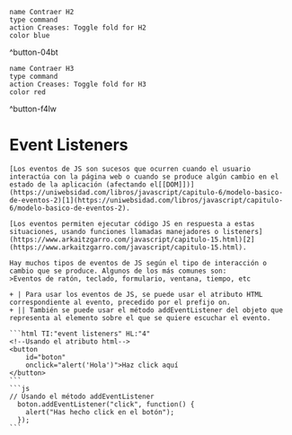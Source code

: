```button
name Contraer H2
type command
action Creases: Toggle fold for H2
color blue
```
^button-04bt

```button
name Contraer H3
type command
action Creases: Toggle fold for H3
color red
```
^button-f4lw

<div class="head"><h1>Event Listeners</h1></div>

````ad-abstract
[Los eventos de JS son sucesos que ocurren cuando el usuario interactúa con la página web o cuando se produce algún cambio en el estado de la aplicación (afectando el[[DOM]])](https://uniwebsidad.com/libros/javascript/capitulo-6/modelo-basico-de-eventos-2)[1](https://uniwebsidad.com/libros/javascript/capitulo-6/modelo-basico-de-eventos-2). 

[Los eventos permiten ejecutar código JS en respuesta a estas situaciones, usando funciones llamadas manejadores o listeners](https://www.arkaitzgarro.com/javascript/capitulo-15.html)[2](https://www.arkaitzgarro.com/javascript/capitulo-15.html). 

Hay muchos tipos de eventos de JS según el tipo de interacción o cambio que se produce. Algunos de los más comunes son:
>Eventos de ratón, teclado, formulario, ventana, tiempo, etc

+ | Para usar los eventos de JS, se puede usar el atributo HTML correspondiente al evento, precedido por el prefijo on.
+ || También se puede usar el método addEventListener del objeto que representa al elemento sobre el que se quiere escuchar el evento.

```html TI:"event listeners" HL:"4"
<!--Usando el atributo html-->
<button 
	id="boton" 
	onclick="alert('Hola')">Haz click aquí
</button>
```
```js
// Usando el método addEventListener
  boton.addEventListener("click", function() {
    alert("Has hecho click en el botón");
  });
```

````
